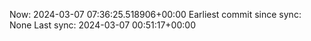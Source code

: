 Now: 2024-03-07 07:36:25.518906+00:00 Earliest commit since sync: None Last sync: 2024-03-07 00:51:17+00:00
